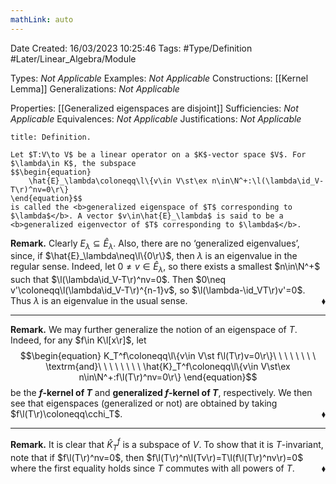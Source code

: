```yaml
---
mathLink: auto
---
```


<div class="topSpace"></div>

Date Created: 16/03/2023 10:25:46
Tags: #Type/Definition #Later/Linear_Algebra/Module

Types: <i>Not Applicable</i>
Examples: <i>Not Applicable</i>
Constructions: [[Kernel Lemma]]
Generalizations: <i>Not Applicable</i>

Properties: [[Generalized eigenspaces are disjoint]]
Sufficiencies: <i>Not Applicable</i>
Equivalences: <i>Not Applicable</i>
Justifications: <i>Not Applicable</i>

``` ad-Definition
title: Definition.

Let $T:V\to V$ be a linear operator on a $K$-vector space $V$. For $\lambda\in K$, the subspace
$$\begin{equation}
    \hat{E}_\lambda\coloneqq\l\{v\in V\st\ex n\in\N^+:\l(\lambda\id_V-T\r)^nv=0\r\}
\end{equation}$$
is called the <b>generalized eigenspace of $T$ corresponding to $\lambda$</b>. A vector $v\in\hat{E}_\lambda$ is said to be a <b>generalized eigenvector of $T$ corresponding to $\lambda$</b>.

```

<b>Remark.</b> Clearly $E_\lambda\subseteq\hat{E}_\lambda$. Also, there are no ‘generalized eigenvalues’, since, if $\hat{E}_\lambda\neq\l\{0\r\}$, then $\lambda$ is an eigenvalue in the regular sense. Indeed, let $0\neq v\in\hat{E}_\lambda$, so there exists a smallest $n\in\N^+$ such that $\l(\lambda\id_V-T\r)^nv=0$. Then $0\neq v'\coloneqq\l(\lambda\id_V-T\r)^{n-1}v$, so $\l(\lambda-\id_VT\r)v'=0$. Thus $\lambda$ is an eigenvalue in the usual sense.<span style="float:right;">$\blacklozenge$</span>

---

<b>Remark.</b> We may further generalize the notion of an eigenspace of $T$. Indeed, for any $f\in K\l[x\r]$, let
$$\begin{equation}
    K_T^f\coloneqq\l\{v\in V\st f\l(T\r)v=0\r\}\ \ \ \ \ \ \ \ \textrm{and}\ \ \ \ \ \ \ \ \hat{K}_T^f\coloneqq\l\{v\in V\st\ex n\in\N^+:f\l(T\r)^nv=0\r\}
\end{equation}$$
be the <b>$f$-kernel of $T$</b> and <b>generalized $f$-kernel of $T$</b>, respectively. We then see that eigenspaces (generalized or not) are obtained by taking $f\l(T\r)\coloneqq\cchi_T$.<span style="float:right;">$\blacklozenge$</span>

---

<b>Remark.</b> It is clear that $\hat{K}_T^f$ is a subspace of $V$. To show that it is $T$-invariant, note that if $f\l(T\r)^nv=0$, then $f\l(T\r)^n\l(Tv\r)=T\l(f\l(T\r)^nv\r)=0$ where the first equality holds since $T$ commutes with all powers of $T$.<span style="float:right;">$\blacklozenge$</span>
